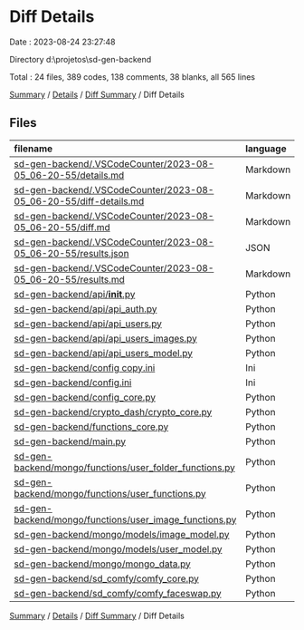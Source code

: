 # Diff Details

Date : 2023-08-24 23:27:48

Directory d:\\projetos\\sd-gen-backend

Total : 24 files,  389 codes, 138 comments, 38 blanks, all 565 lines

[Summary](results.md) / [Details](details.md) / [Diff Summary](diff.md) / Diff Details

## Files
| filename | language | code | comment | blank | total |
| :--- | :--- | ---: | ---: | ---: | ---: |
| [sd-gen-backend/.VSCodeCounter/2023-08-05_06-20-55/details.md](/sd-gen-backend/.VSCodeCounter/2023-08-05_06-20-55/details.md) | Markdown | 70 | 0 | 6 | 76 |
| [sd-gen-backend/.VSCodeCounter/2023-08-05_06-20-55/diff-details.md](/sd-gen-backend/.VSCodeCounter/2023-08-05_06-20-55/diff-details.md) | Markdown | 114 | 0 | 6 | 120 |
| [sd-gen-backend/.VSCodeCounter/2023-08-05_06-20-55/diff.md](/sd-gen-backend/.VSCodeCounter/2023-08-05_06-20-55/diff.md) | Markdown | 52 | 0 | 7 | 59 |
| [sd-gen-backend/.VSCodeCounter/2023-08-05_06-20-55/results.json](/sd-gen-backend/.VSCodeCounter/2023-08-05_06-20-55/results.json) | JSON | 1 | 0 | 0 | 1 |
| [sd-gen-backend/.VSCodeCounter/2023-08-05_06-20-55/results.md](/sd-gen-backend/.VSCodeCounter/2023-08-05_06-20-55/results.md) | Markdown | 33 | 0 | 7 | 40 |
| [sd-gen-backend/api/__init__.py](/sd-gen-backend/api/__init__.py) | Python | 0 | 0 | 1 | 1 |
| [sd-gen-backend/api/api_auth.py](/sd-gen-backend/api/api_auth.py) | Python | 6 | 26 | 0 | 32 |
| [sd-gen-backend/api/api_users.py](/sd-gen-backend/api/api_users.py) | Python | 14 | 0 | 2 | 16 |
| [sd-gen-backend/api/api_users_images.py](/sd-gen-backend/api/api_users_images.py) | Python | 9 | 6 | 0 | 15 |
| [sd-gen-backend/api/api_users_model.py](/sd-gen-backend/api/api_users_model.py) | Python | 2 | 0 | 0 | 2 |
| [sd-gen-backend/config copy.ini](/sd-gen-backend/config%20copy.ini) | Ini | -20 | 0 | -5 | -25 |
| [sd-gen-backend/config.ini](/sd-gen-backend/config.ini) | Ini | 1 | 0 | 1 | 2 |
| [sd-gen-backend/config_core.py](/sd-gen-backend/config_core.py) | Python | 0 | 0 | -1 | -1 |
| [sd-gen-backend/crypto_dash/crypto_core.py](/sd-gen-backend/crypto_dash/crypto_core.py) | Python | 0 | 24 | 0 | 24 |
| [sd-gen-backend/functions_core.py](/sd-gen-backend/functions_core.py) | Python | 1 | 0 | 2 | 3 |
| [sd-gen-backend/main.py](/sd-gen-backend/main.py) | Python | -2 | 0 | 4 | 2 |
| [sd-gen-backend/mongo/functions/user_folder_functions.py](/sd-gen-backend/mongo/functions/user_folder_functions.py) | Python | 2 | 0 | 0 | 2 |
| [sd-gen-backend/mongo/functions/user_functions.py](/sd-gen-backend/mongo/functions/user_functions.py) | Python | 14 | 0 | 2 | 16 |
| [sd-gen-backend/mongo/functions/user_image_functions.py](/sd-gen-backend/mongo/functions/user_image_functions.py) | Python | 9 | 0 | 1 | 10 |
| [sd-gen-backend/mongo/models/image_model.py](/sd-gen-backend/mongo/models/image_model.py) | Python | 24 | 0 | 0 | 24 |
| [sd-gen-backend/mongo/models/user_model.py](/sd-gen-backend/mongo/models/user_model.py) | Python | 8 | 0 | 2 | 10 |
| [sd-gen-backend/mongo/mongo_data.py](/sd-gen-backend/mongo/mongo_data.py) | Python | 31 | 0 | 0 | 31 |
| [sd-gen-backend/sd_comfy/comfy_core.py](/sd-gen-backend/sd_comfy/comfy_core.py) | Python | 4 | 0 | 0 | 4 |
| [sd-gen-backend/sd_comfy/comfy_faceswap.py](/sd-gen-backend/sd_comfy/comfy_faceswap.py) | Python | 16 | 82 | 3 | 101 |

[Summary](results.md) / [Details](details.md) / [Diff Summary](diff.md) / Diff Details